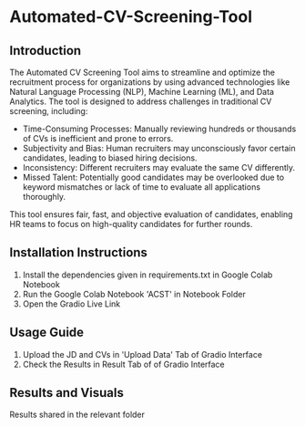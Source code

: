 # Automated-CV-Screening-Tool

## Introduction

The Automated CV Screening Tool aims to streamline and optimize the recruitment process for organizations by using advanced technologies like Natural Language Processing (NLP), Machine Learning (ML), and Data Analytics. The tool is designed to address challenges in traditional CV screening, including:

- Time-Consuming Processes: Manually reviewing hundreds or thousands of CVs is inefficient and prone to errors.
- Subjectivity and Bias: Human recruiters may unconsciously favor certain candidates, leading to biased hiring decisions.
- Inconsistency: Different recruiters may evaluate the same CV differently.
- Missed Talent: Potentially good candidates may be overlooked due to keyword mismatches or lack of time to evaluate all applications thoroughly.

This tool ensures fair, fast, and objective evaluation of candidates, enabling HR teams to focus on high-quality candidates for further rounds.

## Installation Instructions

1. Install the dependencies given in requirements.txt in Google Colab Notebook
2. Run the Google Colab Notebook 'ACST' in Notebook Folder
3. Open the Gradio Live Link

## Usage Guide

1. Upload the JD and CVs in 'Upload Data' Tab of Gradio Interface
2. Check the Results in Result Tab of of Gradio Interface

## Results and Visuals

Results shared in the relevant folder




